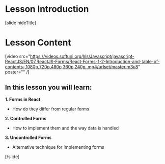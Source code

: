 # Lesson Introduction

[slide hideTitle]
# Lesson Content

[video src="https://videos.softuni.org/hls/Javascript/javascript-ReactJS/EN/07.ReactJS-Forms/React-Forms-1-2-Introduction-and-table-of-contents-,1080p,720p,480p,360p,240p,.mp4/urlset/master.m3u8" poster="" /]

## In this lesson you will learn:

**1. Forms in React**
- How do they differ from regular forms

**2. Controlled Forms**
- How to implement them and the way data is handled

**3. Uncontrolled Forms**
- Alternative technique for implementing forms

[/slide]
